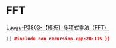 # FFT

[Luogu-P3803-【模板】多项式乘法（FFT）](https://www.luogu.com.cn/problem/P3803)

```cpp
{{ #include non_recursion.cpp:20:115 }}
```
